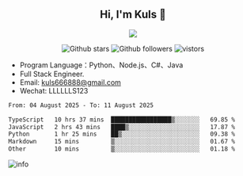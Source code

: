 <h2 align="center"> Hi, I'm Kuls 👋 </h2>
<p align="center">
    <p align="center">
        <img src=" https://avatars.githubusercontent.com/u/42165104?s=460&u=5c7fbf0bce7d4b38a15a44676e6f64b529e47598&v=4"/>
    </p>
    <p align="center">
      <img src="https://img.shields.io/github/stars/hellokuls?style=social" alt="Github stars" />
      <img src="https://img.shields.io/github/followers/hellokuls?style=social" alt="Github followers" />
      <img src="https://visitor-badge.glitch.me/badge?page_id=hellokuls.readme" alt="vistors" />
    </p>
</p>

- Program Language：Python、Node.js、C#、Java
- Full Stack Engineer.
- Email: kuls666888@gmail.com
- Wechat: LLLLLLS123

<!--START_SECTION:waka-->

```txt
From: 04 August 2025 - To: 11 August 2025

TypeScript   10 hrs 37 mins  █████████████████▒░░░░░░░   69.85 %
JavaScript   2 hrs 43 mins   ████▒░░░░░░░░░░░░░░░░░░░░   17.87 %
Python       1 hr 25 mins    ██▒░░░░░░░░░░░░░░░░░░░░░░   09.38 %
Markdown     15 mins         ▒░░░░░░░░░░░░░░░░░░░░░░░░   01.67 %
Other        10 mins         ▒░░░░░░░░░░░░░░░░░░░░░░░░   01.18 %
```

<!--END_SECTION:waka-->

![info](https://github-readme-stats.vercel.app/api?username=hellokuls&show_icons=true&count_private=true&hide=prs&theme=default_repocard)


